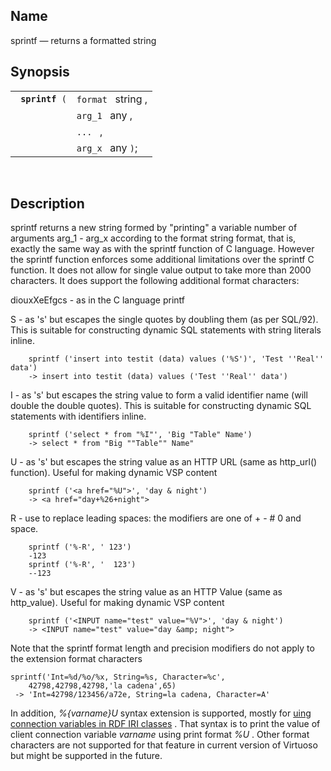 <div id="fn_sprintf" class="refentry">

<div class="titlepage">

</div>

<div class="refnamediv">

## Name

sprintf — returns a formatted string

</div>

<div class="refsynopsisdiv">

## Synopsis

<div id="fsyn_sprintf" class="funcsynopsis">

|                      |                    |
|----------------------|--------------------|
| ` `**`sprintf`**` (` | `format ` string , |
|                      | `arg_1 ` any ,     |
|                      | `... ` ,           |
|                      | `arg_x ` any `)`;  |

<div class="funcprototype-spacer">

 

</div>

</div>

</div>

<div id="desc_24" class="refsect1">

## Description

sprintf returns a new string formed by "printing" a variable number of
arguments arg_1 - arg_x according to the format string format, that is,
exactly the same way as with the sprintf function of C language. However
the sprintf function enforces some additional limitations over the
sprintf C function. It does not allow for single value output to take
more than 2000 characters. It does support the following additional
format characters:

diouxXeEfgcs - as in the C language printf

S - as 's' but escapes the single quotes by doubling them (as per
SQL/92). This is suitable for constructing dynamic SQL statements with
string literals inline.

``` screen
    sprintf ('insert into testit (data) values ('%S')', 'Test ''Real'' data')
    -> insert into testit (data) values ('Test ''Real'' data')
```

I - as 's' but escapes the string value to form a valid identifier name
(will double the double quotes). This is suitable for constructing
dynamic SQL statements with identifiers inline.

``` screen
    sprintf ('select * from "%I"', 'Big "Table" Name')
    -> select * from "Big ""Table"" Name"
```

U - as 's' but escapes the string value as an HTTP URL (same as
http_url() function). Useful for making dynamic VSP content

``` screen
    sprintf ('<a href="%U">', 'day & night')
    -> <a href="day+%26+night">
```

R - use to replace leading spaces: the modifiers are one of + - \# 0 and
space.

``` screen
    sprintf ('%-R', ' 123')
    -123
    sprintf ('%-R', '  123')
    --123
```

V - as 's' but escapes the string value as an HTTP Value (same as
http_value). Useful for making dynamic VSP content

``` screen
    sprintf ('<INPUT name="test" value="%V">', 'day & night')
    -> <INPUT name="test" value="day &amp; night">
```

Note that the sprintf format length and precision modifiers do not apply
to the extension format characters

``` screen
sprintf('Int=%d/%o/%x, String=%s, Character=%c',
    42798,42798,42798,'la cadena',65)
 -> 'Int=42798/123456/a72e, String=la cadena, Character=A'
```

In addition, <span class="emphasis">*%{varname}U* </span> syntax
extension is supported, mostly for
<a href="rdfconnvarsiniriclasses.html" class="link"
title="16.5.8. Connection Variables in IRI Classes">uing connection
variables in RDF IRI classes</a> . That syntax is to print the value of
client connection variable <span class="emphasis">*varname* </span>
using print format <span class="emphasis">*%U* </span> . Other format
characters are not supported for that feature in current version of
Virtuoso but might be supported in the future.

</div>

</div>
